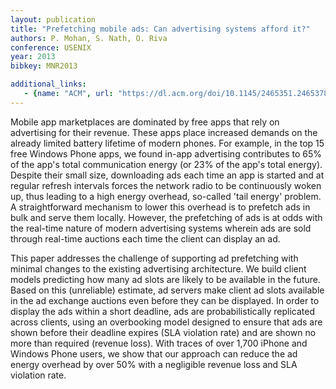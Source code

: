 ```yaml
---
layout: publication
title: "Prefetching mobile ads: Can advertising systems afford it?"
authors: P. Mohan, S. Nath, O. Riva
conference: USENIX
year: 2013
bibkey: MNR2013

additional_links:
   - {name: "ACM", url: "https://dl.acm.org/doi/10.1145/2465351.2465378"}
---
```

Mobile app marketplaces are dominated by free apps that rely on advertising for their revenue. These apps place increased demands on the already limited battery lifetime of modern phones. For example, in the top 15 free Windows Phone apps, we found in-app advertising contributes to 65% of the app's total communication energy (or 23% of the app's total energy). Despite their small size, downloading ads each time an app is started and at regular refresh intervals forces the network radio to be continuously woken up, thus leading to a high energy overhead, so-called 'tail energy' problem. A straightforward mechanism to lower this overhead is to prefetch ads in bulk and serve them locally. However, the prefetching of ads is at odds with the real-time nature of modern advertising systems wherein ads are sold through real-time auctions each time the client can display an ad.

This paper addresses the challenge of supporting ad prefetching with minimal changes to the existing advertising architecture. We build client models predicting how many ad slots are likely to be available in the future. Based on this (unreliable) estimate, ad servers make client ad slots available in the ad exchange auctions even before they can be displayed. In order to display the ads within a short deadline, ads are probabilistically replicated across clients, using an overbooking model designed to ensure that ads are shown before their deadline expires (SLA violation rate) and are shown no more than required (revenue loss). With traces of over 1,700 iPhone and Windows Phone users, we show that our approach can reduce the ad energy overhead by over 50% with a negligible revenue loss and SLA violation rate.

